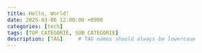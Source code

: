 ```yaml
---
title: Hello, World!
date: 2025-03-06 12:00:00 +0900
categories: [tech]
tags: [TOP_CATEGORIE, SUB_CATEGORIE]
description: [TAG]     # TAG names should always be lowercase
---
```


